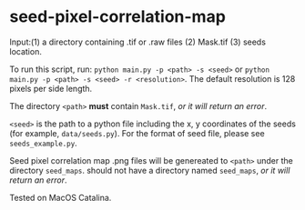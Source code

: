 # seed-pixel-correlation-map

Input:(1) a directory containing .tif or .raw files (2) Mask.tif (3) seeds location. 


To run this script, run: `python main.py -p <path> -s <seed>` or `python main.py -p <path> -s <seed> -r <resolution>`. The default resolution is 128 pixels per side length.

The directory `<path>` **must** contain `Mask.tif`, _or it will return an error_.

`<seed>` is the path to a python file including the x, y coordinates of the seeds (for example, `data/seeds.py`). For the format of seed file, please see `seeds_example.py`.

Seed pixel correlation map .png files will be genereated to `<path>` under the directory `seed_maps`. <path> should not have a directory named `seed_maps`, _or it will return an error_. 


Tested on MacOS Catalina.
